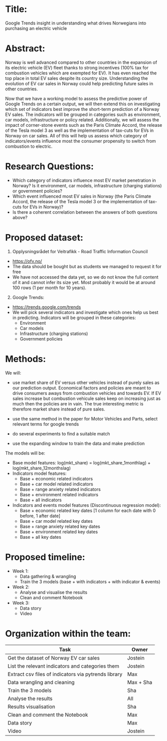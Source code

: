 # Title:

Google Trends insight in understanding what drives Norwegians into purchasing an electric vehicle

# Abstract:

Norway is well advanced compared to other countries in the expansion of its electric vehicle (EV) fleet thanks to strong incentives (100% tax for combustion vehicles which are exempted for EV). It has even reached the top place in total EV sales despite its country size. Understanding the evolution of EV car sales in Norway could help predicting future sales in other countries. 

Now that we have a working model to assess the predictive power of Google Trends on a certain output, we will then extend this on investigating which set of indicators best improve the short-term prediction of a Norway EV sales. The indicators will be grouped in categories such as environment, car models, infrastructure or policy related. Additionally, we will assess the impact of corner-stone events such as the Paris Climate Accord, the release of the Tesla model 3 as well as the implementation of tax-cuts for EVs in Norway on car sales. All of this will help us assess which category of indicators/events influence most the consumer propensity to switch from combustion to electric.

# Research Questions:

- Which category of indicators influence most EV market penetration in Norway?  Is it environment, car models, infrastructure (charging stations) or government policies?
- Which event influenced most EV sales in Norway (the Paris Climate Accord, the release of the Tesla model 3 or the implementation of tax-cuts for EVs in Norway)?
- Is there a coherent correlation between the answers of both questions above? 

# Proposed dataset:

1) Opplysningsrådet for Veitrafikk - Road Traffic Information Council

- https://ofv.no/ 
- The data should be bought but as students we managed to request it for free
- We have not accessed the data yet, so we do not know the full content of it and cannot infer its size yet. Most probably it would be at around 100 rows (1 per month for 10 years).

2) Google Trends:

- https://trends.google.com/trends
- We will pick several indicators and investigate which ones help us best in predicting. Indicators will be grouped in these categories:
  - Environment
  - Car models
  - Infrastructure (charging stations)
  - Government policies

# Methods:

We will: 

- use market share of EV versus other vehicles instead of purely sales as our prediction output. Economical factors and policies are meant to drive consumers aways from combustion vehicles and towards EV. If EV sales increase but combustion vehicule sales keep on increasing just as much then the policies are in vain. The true interesting metric is therefore market share instead of pure sales. 
- use the same method in the paper for Motor Vehicles and Parts,  select relevant terms for google trends

- do several experiments to find a suitable match
- use the expanding window to train the data and make prediction

The models will be:

- Base model features: log(mkt_share) = log(mkt_share_1monthlag) + log(mkt_share_12monthslag) 
- Indicators model features: 
  - Base + economic related indicators
  - Base + car model related indicators
  - Base + range anxiety related indicators
  - Base + environment  related indicators
  - Base + all indicators
- Indicators and events model features (Discontinuous regression model): 
  - Base + economic related key dates [1 column for each date with 0 before, 1 after date]
  - Base + car model related key dates
  - Base + range anxiety related key dates
  - Base + environment related key dates
  - Base + all key dates

# Proposed timeline:

- Week 1: 
  - Data gathering & wrangling
  - Train the 3 models (base + with indicators + with indicator & events)
- Week 2: 
  - Analyse and visualise the results
  - Clean and comment Notebook
- Week 3:
  - Data story 
  - Video

# Organization within the team:

| Task                                                  | Owner     |
| ----------------------------------------------------- | --------- |
| Get the dataset  of Norway EV car sales               | Jostein   |
| List the relevant  indicators and categories them     | Jostein   |
| Extract csv files  of indicators via pytrends library | Max       |
| Data wrangling  and cleaning                          | Max + Sha |
| Train the 3 models                                    | Sha       |
| Analyse the results                                   | All       |
| Results visualisation                                 | Sha       |
| Clean and comment the Notebook                        | Max       |
| Data story                                            | Max       |
| Video                                                 | Jostein   |